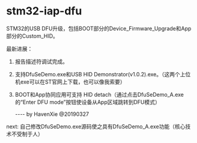 ﻿# stm32-iap-dfu
STM32的USB DFU升级，包括BOOT部分的Device_Firmware_Upgrade和App部分的Custom_HID。

最新进展：

1. 报告描述符调试完成。
2. 支持DfuSeDemo.exe和USB HID Demonstrator(v1.0.2).exe。（这两个上位机exe可以在ST官网上下载，也可以像我索要）
3. BOOT和App协同应用可支持 HID detach（通过点击DfuSeDemo_A.exe的“Enter DFU mode”按钮使设备从App区域跳转到DFU模式）
 
	---- by HavenXie @20190327

next: 自己修改DfuSeDemo.exe源码使之具有DfuSeDemo_A.exe功能（核心技术不受制于人）


